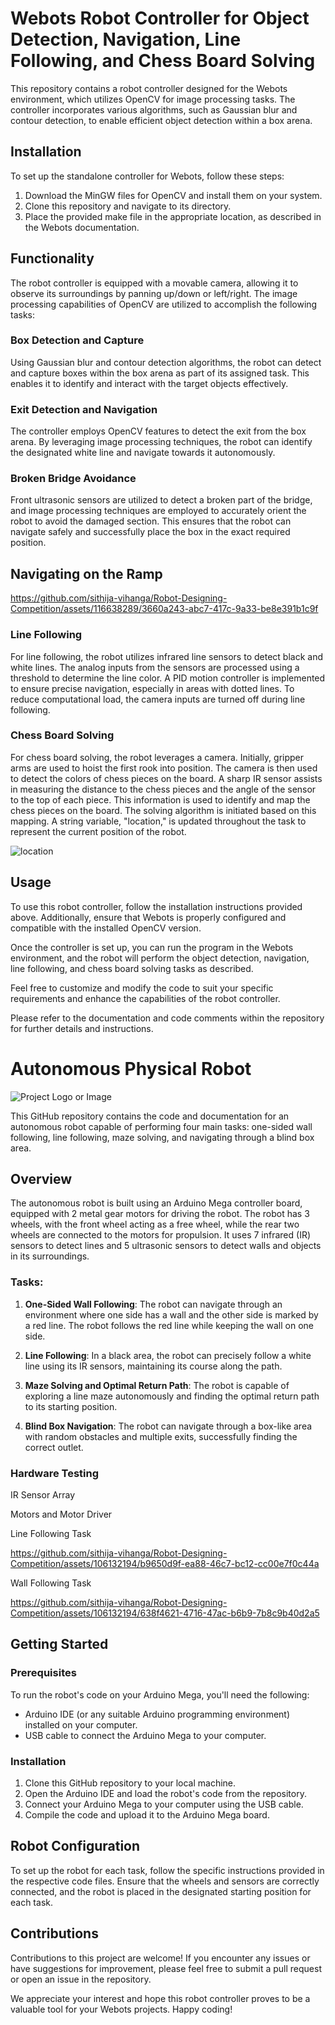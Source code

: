 # Webots Robot Controller for Object Detection, Navigation, Line Following, and Chess Board Solving

This repository contains a robot controller designed for the Webots environment, which utilizes OpenCV for image processing tasks. The controller incorporates various algorithms, such as Gaussian blur and contour detection, to enable efficient object detection within a box arena.

## Installation

To set up the standalone controller for Webots, follow these steps:

1. Download the MinGW files for OpenCV and install them on your system.
2. Clone this repository and navigate to its directory.
3. Place the provided make file in the appropriate location, as described in the Webots documentation.

## Functionality

The robot controller is equipped with a movable camera, allowing it to observe its surroundings by panning up/down or left/right. The image processing capabilities of OpenCV are utilized to accomplish the following tasks:

### Box Detection and Capture

Using Gaussian blur and contour detection algorithms, the robot can detect and capture boxes within the box arena as part of its assigned task. This enables it to identify and interact with the target objects effectively.

### Exit Detection and Navigation

The controller employs OpenCV features to detect the exit from the box arena. By leveraging image processing techniques, the robot can identify the designated white line and navigate towards it autonomously.

### Broken Bridge Avoidance

Front ultrasonic sensors are utilized to detect a broken part of the bridge, and image processing techniques are employed to accurately orient the robot to avoid the damaged section. This ensures that the robot can navigate safely and successfully place the box in the exact required position.
## Navigating on the Ramp

https://github.com/sithija-vihanga/Robot-Designing-Competition/assets/116638289/3660a243-abc7-417c-9a33-be8e391b1c9f






### Line Following

For line following, the robot utilizes infrared line sensors to detect black and white lines. The analog inputs from the sensors are processed using a threshold to determine the line color. A PID motion controller is implemented to ensure precise navigation, especially in areas with dotted lines. To reduce computational load, the camera inputs are turned off during line following.

### Chess Board Solving

For chess board solving, the robot leverages a camera. Initially, gripper arms are used to hoist the first rook into position. The camera is then used to detect the colors of chess pieces on the board. A sharp IR sensor assists in measuring the distance to the chess pieces and the angle of the sensor to the top of each piece. This information is used to identify and map the chess pieces on the board. The solving algorithm is initiated based on this mapping. A string variable, "location," is updated throughout the task to represent the current position of the robot.

![location](https://github.com/sithija-vihanga/Robot-Designing-Competition/assets/116638289/dbc29525-5db6-4e3b-95b7-bfeaf747d488)


## Usage

To use this robot controller, follow the installation instructions provided above. Additionally, ensure that Webots is properly configured and compatible with the installed OpenCV version.

Once the controller is set up, you can run the program in the Webots environment, and the robot will perform the object detection, navigation, line following, and chess board solving tasks as described.

Feel free to customize and modify the code to suit your specific requirements and enhance the capabilities of the robot controller.

Please refer to the documentation and code comments within the repository for further details and instructions.

# Autonomous Physical Robot 

![Project Logo or Image](path/to/logo_or_image.png)

This GitHub repository contains the code and documentation for an autonomous robot capable of performing four main tasks: one-sided wall following, line following, maze solving, and navigating through a blind box area.

## Overview

The autonomous robot is built using an Arduino Mega controller board, equipped with 2 metal gear motors for driving the robot. The robot has 3 wheels, with the front wheel acting as a free wheel, while the rear two wheels are connected to the motors for propulsion. It uses 7 infrared (IR) sensors to detect lines and 5 ultrasonic sensors to detect walls and objects in its surroundings.

### Tasks:

1. **One-Sided Wall Following**: The robot can navigate through an environment where one side has a wall and the other side is marked by a red line. The robot follows the red line while keeping the wall on one side.

2. **Line Following**: In a black area, the robot can precisely follow a white line using its IR sensors, maintaining its course along the path.

3. **Maze Solving and Optimal Return Path**: The robot is capable of exploring a line maze autonomously and finding the optimal return path to its starting position.

4. **Blind Box Navigation**: The robot can navigate through a box-like area with random obstacles and multiple exits, successfully finding the correct outlet.

### Hardware Testing
IR Sensor Array

Motors and Motor Driver

Line Following Task 



https://github.com/sithija-vihanga/Robot-Designing-Competition/assets/106132194/b9650d9f-ea88-46c7-bc12-cc00e7f0c44a



Wall Following Task



https://github.com/sithija-vihanga/Robot-Designing-Competition/assets/106132194/638f4621-4716-47ac-b6b9-7b8c9b40d2a5



## Getting Started

### Prerequisites

To run the robot's code on your Arduino Mega, you'll need the following:

- Arduino IDE (or any suitable Arduino programming environment) installed on your computer.
- USB cable to connect the Arduino Mega to your computer.

### Installation

1. Clone this GitHub repository to your local machine.
2. Open the Arduino IDE and load the robot's code from the repository.
3. Connect your Arduino Mega to your computer using the USB cable.
4. Compile the code and upload it to the Arduino Mega board.

## Robot Configuration

To set up the robot for each task, follow the specific instructions provided in the respective code files. Ensure that the wheels and sensors are correctly connected, and the robot is placed in the designated starting position for each task.

## Contributions

Contributions to this project are welcome! If you encounter any issues or have suggestions for improvement, please feel free to submit a pull request or open an issue in the repository.

We appreciate your interest and hope this robot controller proves to be a valuable tool for your Webots projects. Happy coding!
